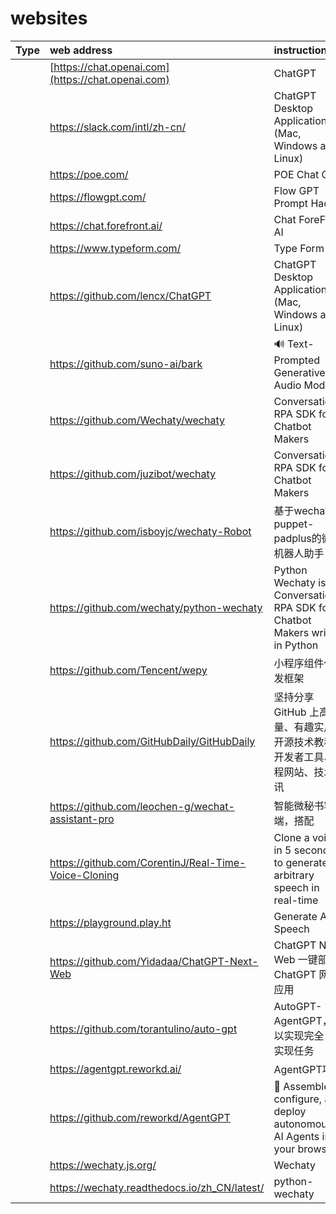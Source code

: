 # websites
|     Type   |             web address                         |             instruction                     |
|:-----------|:----------------------------------------|:----------------------------------------------------|
|            |[https://chat.openai.com](https://chat.openai.com)        |ChatGPT|
|            |https://slack.com/intl/zh-cn/        |ChatGPT Desktop Application (Mac, Windows and Linux)|
|            |https://poe.com/|POE Chat GPT|
|            |https://flowgpt.com/|Flow GPT Prompt Hack|
|            |https://chat.forefront.ai/|Chat ForeFront AI|
|            |https://www.typeform.com/|Type Form|
|            |https://github.com/lencx/ChatGPT        |ChatGPT Desktop Application (Mac, Windows and Linux)|
|            |https://github.com/suno-ai/bark         |🔊 Text-Prompted Generative Audio Model|
|            |https://github.com/Wechaty/wechaty      |Conversational RPA SDK for Chatbot Makers|
|            |https://github.com/juzibot/wechaty      |Conversational RPA SDK for Chatbot Makers|
|            |https://github.com/isboyjc/wechaty-Robot    |基于wechaty-puppet-padplus的微信机器人助手|
|            |https://github.com/wechaty/python-wechaty   |Python Wechaty is a Conversational RPA SDK for Chatbot Makers written in Python|
|            |https://github.com/Tencent/wepy         |小程序组件化开发框架|
|            |https://github.com/GitHubDaily/GitHubDaily    |坚持分享 GitHub 上高质量、有趣实用的开源技术教程、开发者工具、编程网站、技术资讯|
|            |https://github.com/leochen-g/wechat-assistant-pro   |智能微秘书客户端，搭配|
|            |https://github.com/CorentinJ/Real-Time-Voice-Cloning    |Clone a voice in 5 seconds to generate arbitrary speech in real-time|
|            |https://playground.play.ht    |Generate AI Speech|
|            |https://github.com/Yidadaa/ChatGPT-Next-Web   |ChatGPT Next Web 一键部署 ChatGPT 网页应用|
|            |https://github.com/torantulino/auto-gpt   |AutoGPT-AgentGPT，可以实现完全自主实现任务|
|            |https://agentgpt.reworkd.ai/    |AgentGPT项目|
|            |https://github.com/reworkd/AgentGPT   |🤖 Assemble, configure, and deploy autonomous AI Agents in your browser|
|            |https://wechaty.js.org/   |Wechaty|
|            |https://wechaty.readthedocs.io/zh_CN/latest/    |python-wechaty|






